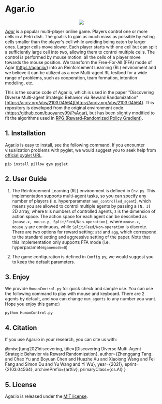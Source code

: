 # Agar.io

<p align="center"><img src="https://github.com/staghuntrpg/agar/blob/main/gif/agar_demo.gif" align="middle" /></p>

 [*Agar*](http://en.wikipedia.org/wiki/Agar.io) is a popular multi-player online game. Players control one or more cells in a Petri dish. The goal is to gain as much mass as possible by eating cells smaller than the player's cell while avoiding being eaten by larger ones. Larger cells move slower. Each player starts with one cell but can split a sufficiently large cell into two, allowing them to control multiple cells. The control is performed by mouse motion: all the cells of a player move towards the mouse position. We transform the Free-For-All (FFA) mode of Agar (https://agar.io/) into an Reinforcement Learning (RL) environment and we believe it can be utilized as a new Multi-agent RL testbed for a wide range of problems, such as cooperation, team formation, intention modeling, etc.

This is the source code of Agar.io, which is used in the paper "Discovering Diverse Multi-agent Strategic Behavior via Reward Randomization" [https://arxiv.org/abs/2103.04564](https://arxiv.org/abs/2103.04564). This repository is developed from the original environment code [(https://github.com/buoyancy99/PyAgar)](https://github.com/buoyancy99/PyAgar), but has been slightly modified to fit the algorithms used in [RPG (Reward-Randomized Policy Gradient)](https://github.com/staghuntrpg/RPG).

## 1. Installation

Agar.io is easy to install,  see the following command. If you encounter visualization problems with pyglet, we would suggest you to seek help from [official pyglet URL](https://github.com/pyglet/pyglet).

```
pip install pillow gym pyglet
```

## 2. User Guide

1. The Reinforcement Learning (RL) environment is defined in `Env.py`. This implementation supports multi-agent tasks, so you can specify any number of players (i.e. hyperparameter `num_controlled_agent`),  which means you are allowed to control multiple agents by passing a `[N, 3]` 2D array, where `N` is numbers of controlled agents, `3` is the dimension of action space. The action space for each agent can be described as `[mouse.x, mouse.y, Split/Feed/Non-operation]`, where `mouse.x, mouse.y` are continuous, while `Split/Feed/Non-operation` is discrete. There are two options for reward setting: `std` and `agg`, which correspond to the standard setting and aggressive setting of the paper. Note that this implementation only supports FFA mode (i.e. hyperparameter`gamemode=0`) 

2. The game configuration is defined in `Config.py`, we would suggest you to keep the default parameters.

## 3. Enjoy

We provide `HumanControl.py` for quick check and sample use.  You can use the following command to play with mouse and keyboard. There are 2 agents by default, and you can change `num_agents` to any number you want.  Hope you enjoy this game:)

```
python HumanControl.py
```

## 4. Citation

If you use Agar.io in your research, you can cite us with: 

@misc{tang2021discovering,
      title={Discovering Diverse Multi-Agent Strategic Behavior via Reward Randomization}, 
      author={Zhenggang Tang and Chao Yu and Boyuan Chen and Huazhe Xu and Xiaolong Wang and Fei Fang and Simon Du and Yu Wang and Yi Wu},
      year={2021},
      eprint={2103.04564},
      archivePrefix={arXiv},
      primaryClass={cs.AI}
}

## 5. License

Agar.io is released under the [MIT license](https://github.com/staghuntrpg/agar/blob/main/LICENSE).


